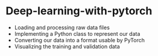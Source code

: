 # Deep-learning-with-pytorch
* Loading and processing raw data files
* Implementing a Python class to represent our data
* Converting our data into a format usable by PyTorch
* Visualizing the training and validation data
